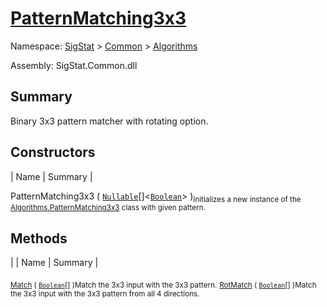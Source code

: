 # [PatternMatching3x3](./PatternMatching3x3.md)

Namespace: [SigStat]() > [Common](./../README.md) > [Algorithms](./README.md)

Assembly: SigStat.Common.dll

## Summary
Binary 3x3 pattern matcher with rotating option.

## Constructors

| Name | Summary | 

PatternMatching3x3 ( [`Nullable`](https://docs.microsoft.com/en-us/dotnet/api/System.Nullable-1)[]\<[`Boolean`](https://docs.microsoft.com/en-us/dotnet/api/System.Boolean)> )<sub>Initializes a new instance of the [Algorithms.PatternMatching3x3](https://github.com/hargitomi97/sigstat/blob/master/docs/md/SigStat/Common/Algorithms/PatternMatching3x3.md) class with given pattern.</sub>


## Methods

|  | Name | Summary | 

<sub>[Match](./Methods/PatternMatching3x3-100664165.md) ( [`Boolean`](https://docs.microsoft.com/en-us/dotnet/api/System.Boolean)[] )</sub><sub>Match the 3x3 input with the 3x3 pattern.</sub>
<sub>[RotMatch](./Methods/PatternMatching3x3-100664166.md) ( [`Boolean`](https://docs.microsoft.com/en-us/dotnet/api/System.Boolean)[] )</sub><sub>Match the 3x3 input with the 3x3 pattern from all 4 directions.</sub>


